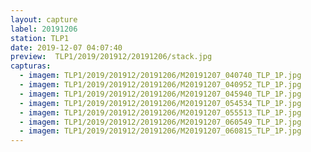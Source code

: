 ```yaml
---
layout: capture
label: 20191206
station: TLP1
date: 2019-12-07 04:07:40
preview:  TLP1/2019/201912/20191206/stack.jpg
capturas:
  - imagem: TLP1/2019/201912/20191206/M20191207_040740_TLP_1P.jpg
  - imagem: TLP1/2019/201912/20191206/M20191207_040952_TLP_1P.jpg
  - imagem: TLP1/2019/201912/20191206/M20191207_045940_TLP_1P.jpg
  - imagem: TLP1/2019/201912/20191206/M20191207_054534_TLP_1P.jpg
  - imagem: TLP1/2019/201912/20191206/M20191207_055513_TLP_1P.jpg
  - imagem: TLP1/2019/201912/20191206/M20191207_060549_TLP_1P.jpg
  - imagem: TLP1/2019/201912/20191206/M20191207_060815_TLP_1P.jpg
---
```

